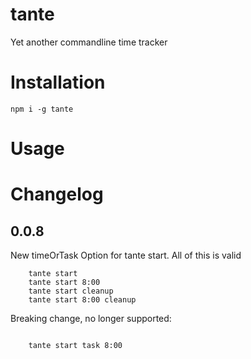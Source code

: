 # tante
Yet another commandline time tracker

# Installation

```npm i -g tante```

# Usage


# Changelog

## 0.0.8

New timeOrTask Option for tante start.
All of this is valid
```
    tante start 
    tante start 8:00
    tante start cleanup
    tante start 8:00 cleanup

```
Breaking change, no longer supported:
```

    tante start task 8:00

```
